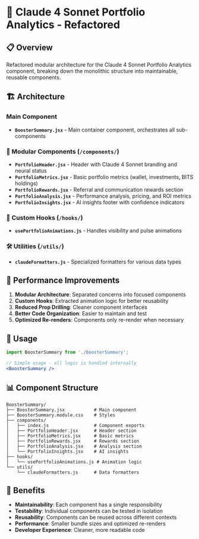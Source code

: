 # 🧠 Claude 4 Sonnet Portfolio Analytics - Refactored

## 📋 Overview
Refactored modular architecture for the Claude 4 Sonnet Portfolio Analytics component, breaking down the monolithic structure into maintainable, reusable components.

## 🏗️ Architecture

### Main Component
- **`BoosterSummary.jsx`** - Main container component, orchestrates all sub-components

### 🧩 Modular Components (`/components/`)
- **`PortfolioHeader.jsx`** - Header with Claude 4 Sonnet branding and neural status
- **`PortfolioMetrics.jsx`** - Basic portfolio metrics (wallet, investments, BITS holdings)  
- **`PortfolioRewards.jsx`** - Referral and communication rewards section
- **`PortfolioAnalysis.jsx`** - Performance analysis, pricing, and ROI metrics
- **`PortfolioInsights.jsx`** - AI insights footer with confidence indicators

### 🎨 Custom Hooks (`/hooks/`)
- **`usePortfolioAnimations.js`** - Handles visibility and pulse animations

### 🛠️ Utilities (`/utils/`)
- **`claudeFormatters.js`** - Specialized formatters for various data types

## 🚀 Performance Improvements

1. **Modular Architecture**: Separated concerns into focused components
2. **Custom Hooks**: Extracted animation logic for better reusability
3. **Reduced Prop Drilling**: Cleaner component interfaces
4. **Better Code Organization**: Easier to maintain and test
5. **Optimized Re-renders**: Components only re-render when necessary

## 🔧 Usage

```jsx
import BoosterSummary from './BoosterSummary';

// Simple usage - all logic is handled internally
<BoosterSummary />
```

## 📊 Component Structure

```
BoosterSummary/
├── BoosterSummary.jsx           # Main component
├── BoosterSummary.module.css    # Styles
├── components/
│   ├── index.js                 # Component exports
│   ├── PortfolioHeader.jsx      # Header section
│   ├── PortfolioMetrics.jsx     # Basic metrics
│   ├── PortfolioRewards.jsx     # Rewards section
│   ├── PortfolioAnalysis.jsx    # Analysis section
│   └── PortfolioInsights.jsx    # AI insights
├── hooks/
│   └── usePortfolioAnimations.js # Animation logic
└── utils/
    └── claudeFormatters.js      # Data formatters
```

## 🎯 Benefits

- **Maintainability**: Each component has a single responsibility
- **Testability**: Individual components can be tested in isolation
- **Reusability**: Components can be reused across different contexts
- **Performance**: Smaller bundle sizes and optimized re-renders
- **Developer Experience**: Cleaner, more readable code



